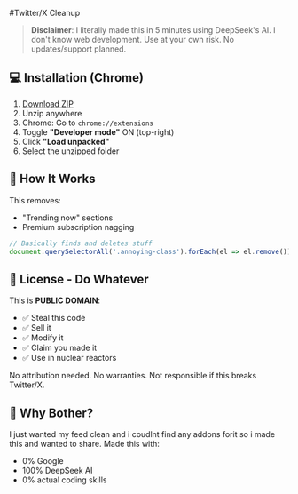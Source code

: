 #Twitter/X Cleanup

> **Disclaimer**: I literally made this in 5 minutes using DeepSeek's AI. I don't know web development. Use at your own risk. No updates/support planned.

## 💻 Installation (Chrome)
1. [Download ZIP](https://github.com/OttoSubo/remove-twitter-trends/archive/main.zip)
2. Unzip anywhere
3. Chrome: Go to `chrome://extensions`
4. Toggle **"Developer mode"** ON (top-right)
5. Click **"Load unpacked"**
6. Select the unzipped folder

## 🔧 How It Works
This removes:
- "Trending now" sections
- Premium subscription nagging

```javascript
// Basically finds and deletes stuff
document.querySelectorAll('.annoying-class').forEach(el => el.remove());
```

## 🪪 License - Do Whatever
This is **PUBLIC DOMAIN**:
- ✅ Steal this code
- ✅ Sell it
- ✅ Modify it
- ✅ Claim you made it
- ✅ Use in nuclear reactors

No attribution needed. No warranties. Not responsible if this breaks Twitter/X.

## 🤷 Why Bother?
I just wanted my feed clean and i coudlnt find any addons forit so i made this and wanted to share. Made this with:
- 0% Google
- 100% DeepSeek AI
- 0% actual coding skills
